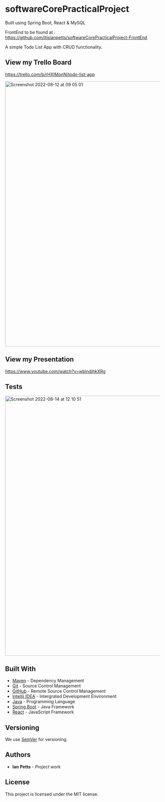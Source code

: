 # softwareCorePracticalProject
Built using Spring Boot, React &amp; MySQL

FrontEnd to be found at : https://github.com/itisianpetts/softwareCorePracticalProject-FrontEnd

A simple Todo List App with CRUD functionality.

## View my Trello Board
https://trello.com/b/rHXlMonN/todo-list-app

<img width="862" alt="Screenshot 2022-08-12 at 09 05 01" src="https://user-images.githubusercontent.com/66824231/184312047-47167e29-b634-4513-b1de-a40fbf22b914.png">

## View my Presentation
https://www.youtube.com/watch?v=wbindjhkXRg



## Tests
<img width="845" alt="Screenshot 2022-08-14 at 12 10 51" src="https://user-images.githubusercontent.com/66824231/184534099-ec079554-b708-4136-8fbc-aa63e15f906b.png">


## Built With

* [Maven](https://maven.apache.org/) - Dependency Management
* [Git](https://git-scm.com/) - Source Control Management
* [GitHub](https://github.com/) - Remote Source Control Management
* [Intellij IDEA](https://www.jetbrains.com/idea/) - Intergrated Development Environment
* [Java](https://www.java.com) - Programming Language
* [Spring Boot](https://www.spring.io) - Java Framework
* [React](https://www.reactjs.org) - JavaScript Framework


## Versioning

We use [SemVer](http://semver.org/) for versioning.

## Authors

* **Ian Petts** - *Project work*

## License

This project is licensed under the MIT license.


